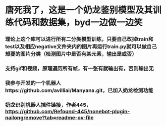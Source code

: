 # 唐死我了，这是一个奶龙鉴别模型及其训练代码和数据集，byd一边做一边笑
### 理论上这个库可以进行所有二分类模型训练，只要自己改掉train和test以及相应negative文件夹内的图片再运行train.py就可以做自己想要的图片分类（检测图片中是否有某元素，输出是或否）
### 支持gif和视频，原理遍历所有帧，有一张有就输出有，否则输出无
### 我参与开发的一个机器人https://github.com/avilliai/Manyana.git，已加入奶龙检测功能
### 奶龙识别机器人插件链接，作者445，https://github.com/Refound-445/nonebot-plugin-nailongremove?tab=readme-ov-file
